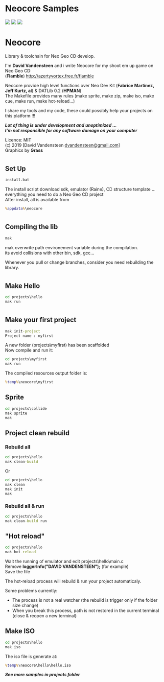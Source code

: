 # Neocore Samples   
![](https://media.giphy.com/media/TLfbmyW3523z24WONz/giphy.gif)
![](https://media.giphy.com/media/iFUh5AEPD4XfvpsvJh/giphy.gif)
![](https://media.giphy.com/media/MCu8B9ZEZVBeBMgOF9/giphy.gif)   

# Neocore
Library &amp; toolchain for Neo Geo CD develop.

I'm **David Vandensteen** and i write Neocore for my shoot em up game on Neo Geo CD   
(**Flamble**) http://azertyvortex.free.fr/flamble

Neocore provide high level functions over Neo Dev Kit (**Fabrice Martinez, Jeff Kurtz, al**) & DATLib 0.2 (**HPMAN**)    
The Makefile provides many rules (make sprite, make zip, make iso, make cue, make run, make hot-reload...)   

I share my tools and my code, these could possibly help your projects on this platform !!!   

***Lot of thing is under development and unoptimized ...***   
***I'm not responsible for any software damage on your computer***   

Licence: MIT   
(c) 2019 [David Vandensteen <dvandensteen@gmail.com>]   
Graphics by **Grass**

#

## Set Up
```cmd
install.bat
```
The install script download sdk, emulator (Raine), CD structure template ... everything you need to do a Neo Geo CD project      
After install, all is available from   
```cmd
%appdata%\neocore   
```

#

## Compiling the lib
```cmd
mak
```
mak overwrite path environement variable during the compilation.   
its avoid collisions with other bin, sdk, gcc...   
   
Whenever you pull or change branches, consider you need rebuilding the library.

#

## Make Hello
```cmd
cd projects\hello
mak run
```
#

## Make your first project
```cmd
mak init-project
Project name : myfirst
```
A new folder (projects\\myfirst) has been scaffolded   
Now compile and run it:
```cmd
cd projects\myfirst
mak run
```
The compiled resources output folder is:   
```cmd
%temp%\neocore\myfirst   
```

## Sprite
```cmd
cd projects\collide
mak sprite
mak
```

## Project clean rebuild
### Rebuild all
```cmd
cd projects\hello 
mak clean-build
```
Or
```cmd
cd projects\hello 
mak clean
mak init
mak
```

### Rebuild all & run
```cmd
cd projects\hello 
mak clean-build run
```

## "Hot reload"
```cmd
cd projects\hello 
mak hot-reload
```
Wait the running of emulator and edit projects\hello\main.c   
Remove **loggerInfo("DAVID VANDENSTEEN");** (for example)   
Save the file

The hot-reload process will rebuild & run your project automaticaly.

Some problems currently:
* The process is not a real watcher (the rebuild is trigger only if the folder size change)
* When you break this process, path is not restored in the current terminal (close & reopen a new terminal)

## Make ISO
```cmd
cd projects\hello 
mak iso
```
The iso file is generate at:
```cmd
%temp%\neocore\hello\hello.iso   
```

***See more samples in projects folder***

